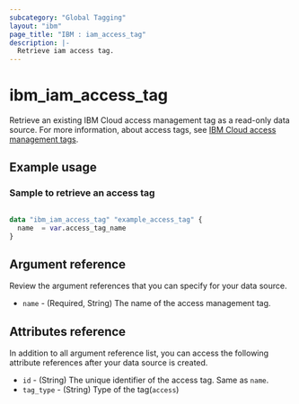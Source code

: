```yaml
---
subcategory: "Global Tagging"
layout: "ibm"
page_title: "IBM : iam_access_tag"
description: |-
  Retrieve iam access tag.
---
```


# ibm_iam_access_tag

Retrieve an existing IBM Cloud access management tag as a read-only data source. For more information, about access tags, see [IBM Cloud access management tags](https://cloud.ibm.com/apidocs/tagging#create-tag).

## Example usage

###  Sample to retrieve an access tag

```terraform

data "ibm_iam_access_tag" "example_access_tag" {
  name  = var.access_tag_name
}

```

## Argument reference
Review the argument references that you can specify for your data source. 

- `name` - (Required, String) The name of the access management tag.

## Attributes reference
In addition to all argument reference list, you can access the following attribute references after your data source is created.

- `id` - (String) The unique identifier of the access tag. Same as `name`.
- `tag_type` - (String) Type of the tag(`access`)

